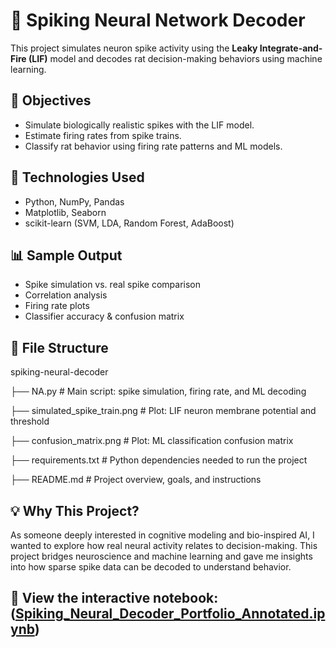 # 🧠 Spiking Neural Network Decoder

This project simulates neuron spike activity using the **Leaky Integrate-and-Fire (LIF)** model and decodes rat decision-making behaviors using machine learning.


## 📌 Objectives

- Simulate biologically realistic spikes with the LIF model.
- Estimate firing rates from spike trains.
- Classify rat behavior using firing rate patterns and ML models.


## 🔧 Technologies Used

- Python, NumPy, Pandas
- Matplotlib, Seaborn
- scikit-learn (SVM, LDA, Random Forest, AdaBoost)


## 📊 Sample Output

- Spike simulation vs. real spike comparison
- Correlation analysis
- Firing rate plots
- Classifier accuracy & confusion matrix

## 📁 File Structure

spiking-neural-decoder

├── NA.py                    # Main script: spike simulation, firing rate, and ML decoding

├── simulated_spike_train.png  # Plot: LIF neuron membrane potential and threshold

├── confusion_matrix.png     # Plot: ML classification confusion matrix

├── requirements.txt         # Python dependencies needed to run the project

├── README.md                # Project overview, goals, and instructions


## 💡 Why This Project?

As someone deeply interested in cognitive modeling and bio-inspired AI, I wanted to explore how real neural activity relates to decision-making. This project bridges neuroscience and machine learning and gave me insights into how sparse spike data can be decoded to understand behavior.

## 📝 View the interactive notebook:([Spiking_Neural_Decoder_Portfolio_Annotated.ipynb](url))


